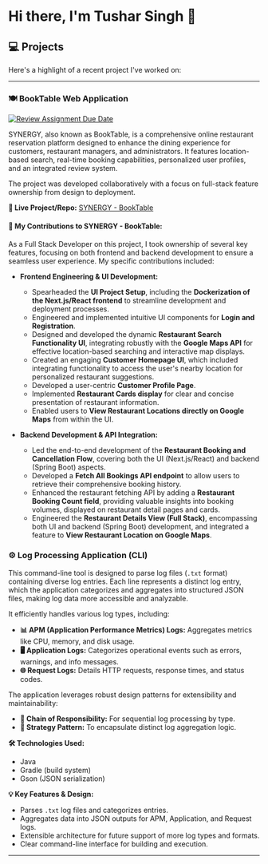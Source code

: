 # Hi there, I'm Tushar Singh 👋

## 💻 Projects

Here's a highlight of a recent project I've worked on:

---

### 🍽️ BookTable Web Application

[![Review Assignment Due Date](https://classroom.github.com/assets/deadline-readme-button-22041afd0340ce965d47ae6ef1cefeee28c7c493a6346c4f15d667ab976d596c.svg)](https://classroom.github.com/a/5Qp4_Wqy)

SYNERGY, also known as BookTable, is a comprehensive online restaurant reservation platform designed to enhance the dining experience for customers, restaurant managers, and administrators. It features location-based search, real-time booking capabilities, personalized user profiles, and an integrated review system.

The project was developed collaboratively with a focus on full-stack feature ownership from design to deployment.

**🔗 Live Project/Repo:** [SYNERGY - BookTable](https://github.com/gopinathsjsu/team-project-20201-synergy)

#### 🚀 My Contributions to SYNERGY - BookTable:

As a Full Stack Developer on this project, I took ownership of several key features, focusing on both frontend and backend development to ensure a seamless user experience. My specific contributions included:

* **Frontend Engineering & UI Development:**
    * Spearheaded the **UI Project Setup**, including the **Dockerization of the Next.js/React frontend** to streamline development and deployment processes.
    * Engineered and implemented intuitive UI components for **Login and Registration**.
    * Designed and developed the dynamic **Restaurant Search Functionality UI**, integrating robustly with the **Google Maps API** for effective location-based searching and interactive map displays.
    * Created an engaging **Customer Homepage UI**, which included integrating functionality to access the user's nearby location for personalized restaurant suggestions.
    * Developed a user-centric **Customer Profile Page**.
    * Implemented **Restaurant Cards display** for clear and concise presentation of restaurant information.
    * Enabled users to **View Restaurant Locations directly on Google Maps** from within the UI.

* **Backend Development & API Integration:**
    * Led the end-to-end development of the **Restaurant Booking and Cancellation Flow**, covering both the UI (Next.js/React) and backend (Spring Boot) aspects.
    * Developed a **Fetch All Bookings API endpoint** to allow users to retrieve their comprehensive booking history.
    * Enhanced the restaurant fetching API by adding a **Restaurant Booking Count field**, providing valuable insights into booking volumes, displayed on restaurant detail pages and cards.
    * Engineered the **Restaurant Details View (Full Stack)**, encompassing both UI and backend (Spring Boot) development, and integrated a feature to **View Restaurant Location on Google Maps**.

### ⚙️ Log Processing Application (CLI)

This command-line tool is designed to parse log files (`.txt` format) containing diverse log entries. Each line represents a distinct log entry, which the application categorizes and aggregates into structured JSON files, making log data more accessible and analyzable.

It efficiently handles various log types, including:
* **📊 APM (Application Performance Metrics) Logs:** Aggregates metrics like CPU, memory, and disk usage.
* **🖥️ Application Logs:** Categorizes operational events such as errors, warnings, and info messages.
* **🌐 Request Logs:** Details HTTP requests, response times, and status codes.

The application leverages robust design patterns for extensibility and maintainability:
* **🔗 Chain of Responsibility:** For sequential log processing by type.
* **🎯 Strategy Pattern:** To encapsulate distinct log aggregation logic.

**🛠️ Technologies Used:**

* Java
* Gradle (build system)
* Gson (JSON serialization)

**💡 Key Features & Design:**

* Parses `.txt` log files and categorizes entries.
* Aggregates data into JSON outputs for APM, Application, and Request logs.
* Extensible architecture for future support of more log types and formats.
* Clear command-line interface for building and execution.
---
